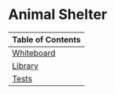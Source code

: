 # Animal Shelter

|Table of Contents|
|-----------------|
|[Whiteboard](./images/Whiteboard.png)|
|[Library](./lib/README.md)|
|[Tests](./__tests__/BreadthFirst.test.js)|
